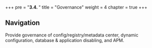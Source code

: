 +++
pre = "<b>3.4. </b>"
title = "Governance"
weight = 4
chapter = true
+++

## Navigation

Provide governance of config/registry/metadata center, dynamic configuration, database & application disabling, and APM.
